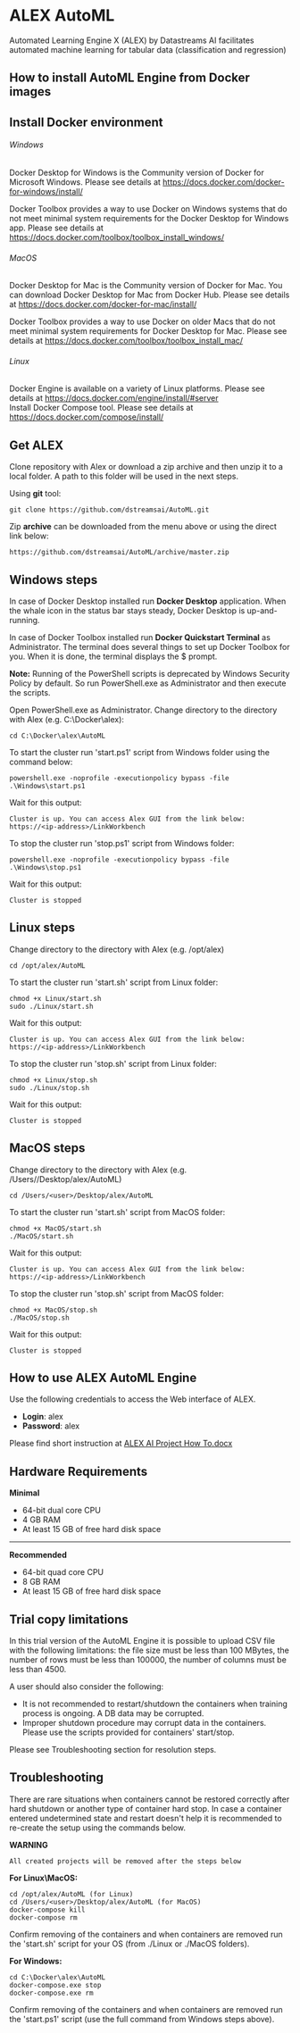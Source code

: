 # ALEX AutoML
Automated Learning Engine X (ALEX) by Datastreams AI facilitates automated machine learning for tabular data (classification and regression)


## How to install AutoML Engine from Docker images
## Install Docker environment

###### Windows	
 
Docker Desktop for Windows is the Community version of Docker for Microsoft Windows. Please see details at https://docs.docker.com/docker-for-windows/install/

Docker Toolbox provides a way to use Docker on Windows systems that do not meet minimal system requirements for the Docker Desktop for Windows app. Please see details at https://docs.docker.com/toolbox/toolbox_install_windows/

###### MacOS

Docker Desktop for Mac is the Community version of Docker for Mac. You can download Docker Desktop for Mac from Docker Hub. Please see details at https://docs.docker.com/docker-for-mac/install/ 
 
Docker Toolbox provides a way to use Docker on older Macs that do not meet minimal system requirements for Docker Desktop for Mac. Please see details at https://docs.docker.com/toolbox/toolbox_install_mac/

###### Linux

Docker Engine is available on a variety of Linux platforms. Please see details at https://docs.docker.com/engine/install/#server  
Install Docker Compose tool. Please see details at https://docs.docker.com/compose/install/

## Get ALEX

Clone repository with Alex or download a zip archive and then unzip it to a local folder. A path to this folder will be used in the next steps.  

Using **git** tool: 
	
	git clone https://github.com/dstreamsai/AutoML.git
	
Zip **archive** can be downloaded from the menu above or using the direct link below:
	
	https://github.com/dstreamsai/AutoML/archive/master.zip

## Windows steps

In case of Docker Desktop installed run **Docker Desktop** application. When the whale icon in the status bar stays steady, Docker Desktop is up-and-running.
 
In case of Docker Toolbox installed run **Docker Quickstart Terminal** as Administrator. The terminal does several things to set up Docker Toolbox for you. When it is done, the terminal displays the $ prompt.  

**Note:**
Running of the PowerShell scripts is deprecated by Windows Security Policy by default. So run PowerShell.exe as Administrator and then execute the scripts.

Open PowerShell.exe as Administrator. Change directory to the directory with Alex (e.g. C:\Docker\alex):

	cd C:\Docker\alex\AutoML

To start the cluster run 'start.ps1' script from Windows folder using the command below: 

	powershell.exe -noprofile -executionpolicy bypass -file .\Windows\start.ps1

Wait for this output:

	Cluster is up. You can access Alex GUI from the link below:
	https://<ip-address>/LinkWorkbench


To stop the cluster run 'stop.ps1' script from Windows folder:

    powershell.exe -noprofile -executionpolicy bypass -file .\Windows\stop.ps1
	
Wait for this output:

	Cluster is stopped

## Linux steps

Change directory to the directory with Alex (e.g. /opt/alex)

	cd /opt/alex/AutoML

To start the cluster run 'start.sh' script from Linux folder:
	
	chmod +x Linux/start.sh
	sudo ./Linux/start.sh

Wait for this output:
	
	Cluster is up. You can access Alex GUI from the link below:
	https://<ip-address>/LinkWorkbench


To stop the cluster run 'stop.sh' script from Linux folder:

	chmod +x Linux/stop.sh
	sudo ./Linux/stop.sh

Wait for this output:
	
	Cluster is stopped


## MacOS steps

Change directory to the directory with Alex (e.g. /Users/<user>/Desktop/alex/AutoML)

    cd /Users/<user>/Desktop/alex/AutoML
	
To start the cluster run 'start.sh' script from MacOS folder:

    chmod +x MacOS/start.sh
	./MacOS/start.sh
	
Wait for this output:
	
	Cluster is up. You can access Alex GUI from the link below:
	https://<ip-address>/LinkWorkbench


To stop the cluster run 'stop.sh' script from MacOS folder:

    chmod +x MacOS/stop.sh
	./MacOS/stop.sh

Wait for this output:
	
	Cluster is stopped


## How to use ALEX AutoML Engine

Use the following credentials to access the Web interface of ALEX. 
- **Login**: alex
- **Password**: alex

Please find short instruction at [ALEX AI Project How To.docx](https://github.com/dstreamsai/AutoML/raw/master/ALEX%20AI%20Project%20How%20To.docx)

## Hardware Requirements

**Minimal**
- 64-bit dual core CPU
- 4 GB RAM
- At least 15 GB of free hard disk space

***

**Recommended**
- 64-bit quad core CPU
- 8 GB RAM
- At least 15 GB of free hard disk space

## Trial copy limitations

In this trial version of the AutoML Engine it is possible to upload CSV file with the following limitations: the file size must be less than 100 MBytes, the number of rows must be less than 100000, the number of columns must be less than 4500.

A user should also consider the following:
- It is not recommended to restart/shutdown the containers when training process is ongoing.  A DB data may be corrupted. 
- Improper shutdown procedure may corrupt data in the containers. Please use the scripts provided for containers' start/stop. 

Please see Troubleshooting section for resolution steps.

## Troubleshooting

There are rare situations when containers cannot be restored correctly after hard shutdown or another type of container hard stop. 
In case a container entered undetermined state and restart doesn't help it is recommended to re-create the setup using the commands below.

**WARNING**
	
	All created projects will be removed after the steps below

**For Linux\MacOS:**

	cd /opt/alex/AutoML (for Linux)
	cd /Users/<user>/Desktop/alex/AutoML (for MacOS)
	docker-compose kill
	docker-compose rm

Confirm removing of the containers and when containers are removed run the 'start.sh' script for your OS (from ./Linux or ./MacOS folders).

**For Windows:**

	cd C:\Docker\alex\AutoML
	docker-compose.exe stop
	docker-compose.exe rm

Confirm removing of the containers and when containers are removed run the 'start.ps1' script (use the full command from Windows steps above). 	